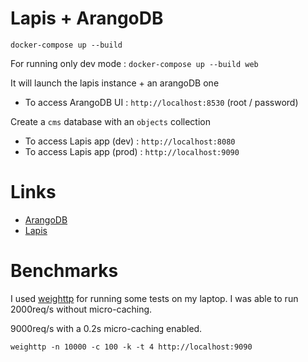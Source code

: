 # Lapis + ArangoDB

`docker-compose up --build`

For running only dev mode : `docker-compose up --build web`

It will launch the lapis instance + an arangoDB one

* To access ArangoDB UI : `http://localhost:8530` (root / password)

Create a `cms` database with an `objects` collection

* To access Lapis app (dev) : `http://localhost:8080`
* To access Lapis app (prod) : `http://localhost:9090`


# Links

* [ArangoDB](https://arangodb.com)
* [Lapis](http://leafo.net/lapis/)

# Benchmarks

I used [weighttp](https://github.com/lighttpd/weighttp) for running some tests on my laptop. I was able to run 2000req/s without micro-caching.

9000req/s with a 0.2s micro-caching enabled.

`weighttp -n 10000 -c 100 -k -t 4 http://localhost:9090`